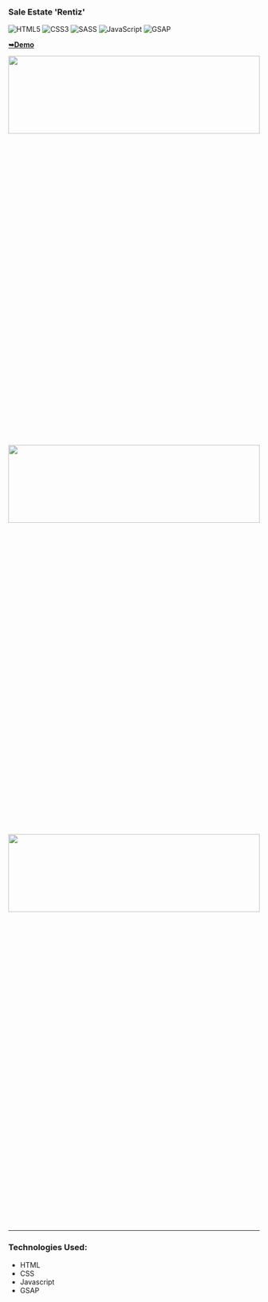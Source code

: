 
### Sale Estate 'Rentiz' 

![HTML5](https://img.shields.io/badge/html5-%23E34F26.svg?style=for-the-badge&logo=html5&logoColor=white)
![CSS3](https://img.shields.io/badge/css3-%231572B6.svg?style=for-the-badge&logo=css3&logoColor=white)
![SASS](https://img.shields.io/badge/SASS-hotpink.svg?style=for-the-badge&logo=SASS&logoColor=white)
![JavaScript](https://img.shields.io/badge/javascript-%23323330.svg?style=for-the-badge&logo=javascript&logoColor=%23F7DF1E)
![GSAP](https://img.shields.io/badge/GSAP-hotpink.svg?style=for-the-badge&logo=GSAP&logoColor=brown)

<a href="https://juliadooby.github.io/Rentiz/"><strong>➥Demo</strong></a>

<div align="center"><img src="https://github.com/juliaDooby/Rentiz/blob/main/RentizShot1.JPG" width="100%" height="20%"></img></div>
<div align="center"><img src="https://github.com/juliaDooby/Rentiz/blob/main/RentizShot2.JPG" width="100%" height="20%"></img></div>
<div align="center"><img src="https://github.com/juliaDooby/Rentiz/blob/main/RentizShot3.JPG" width="100%" height="20%"></img></div>

---

### Technologies Used:

* HTML
* CSS
* Javascript 
* GSAP

